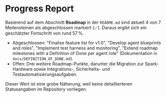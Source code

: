 # Progress Report

Basierend auf dem Abschnitt **Roadmap** in der `README.md` sind aktuell 4 von 7 Meilensteinen als abgeschlossen markiert (✅). Daraus ergibt sich ein geschätzter Fortschritt von rund 57 %.

- Abgeschlossen: "Finalise feature list for v1.0", "Develop agent blueprints and roles", "Implement test harness and monitoring", "Extend roadmap milestones with a Definition of Done per agent role" (Dokumentation in `docs/DEFINITION_OF_DONE.md`).
- Offen: Drei weitere Roadmap-Punkte, darunter die Migration zur Spark-Hardware sowie Integrations-, Sicherheits- und Testautomatisierungsaufgaben.

Dieser Wert ist eine grobe Näherung, weil keine detaillierteren Statusangaben im Repository vorliegen.
